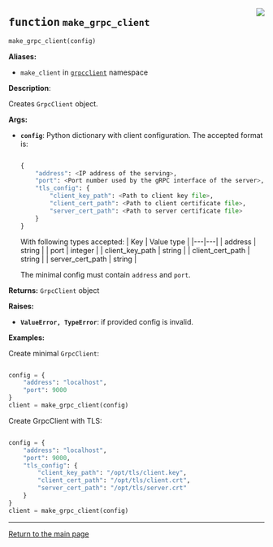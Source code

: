 <a href="../../../../client/python/lib/ovmsclient/tfs_compat/grpc/serving_client.py#L212"><img align="right" style="float:right;" src="https://img.shields.io/badge/-source-cccccc?style=flat-square"></a>

## <kbd>function</kbd> `make_grpc_client`

```python
make_grpc_client(config)
```

**Aliases:**
- `make_client` in [`grpcclient`](grpcclient.md) namespace


**Description**:

Creates `GrpcClient` object. 


**Args:**
 
 - <b>`config`</b>:  Python dictionary with client configuration. The accepted format is: 

    ```python

    {
        "address": <IP address of the serving>,                  
        "port": <Port number used by the gRPC interface of the server>,                      
        "tls_config": {                      
            "client_key_path": <Path to client key file>,
            "client_cert_path": <Path to client certificate file>,
            "server_cert_path": <Path to server certificate file>
        }              
    }                        

    ```

    With following types accepted: 
    | Key | Value type |
    |---|---|
    | address | string |
    | port | integer |
    | client_key_path | string |
    | client_cert_path | string |
    | server_cert_path | string |
                                    
    The minimal config must contain `address` and `port`. 


**Returns:**
 `GrpcClient` object 



**Raises:**
 
 - <b>`ValueError, TypeError`</b>:   if provided config is invalid. 



**Examples:**

 Create minimal `GrpcClient`: 

```python

config = {
    "address": "localhost",
    "port": 9000
}
client = make_grpc_client(config)

```

Create GrpcClient with TLS:

```python

config = {
    "address": "localhost",
    "port": 9000,
    "tls_config": {
        "client_key_path": "/opt/tls/client.key",
        "client_cert_path": "/opt/tls/client.crt",
        "server_cert_path": "/opt/tls/server.crt"    
    }
}
client = make_grpc_client(config)

```

---

<a href="README.md">Return to the main page</a>

